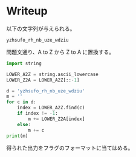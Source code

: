 # Writeup

以下の文字列が与えられる。

```
yzhsufo_rh_nb_uze_wdziu
```

問題文通り、A to Z から Z to A に置換する。

```py
import string

LOWER_A2Z = string.ascii_lowercase
LOWER_Z2A = LOWER_A2Z[::-1]

d = 'yzhsufo_rh_nb_uze_wdziu'
m = ''
for c in d:
    index = LOWER_A2Z.find(c)
    if index != -1:
        m += LOWER_Z2A[index]
    else:
        m += c
print(m)
```

得られた出力をフラグのフォーマットに当てはめる。

<!-- MetaCTF{bashful_is_my_fav_dwarf} -->
